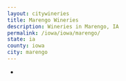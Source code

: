 ```yaml
---
layout: citywineries
title: Marengo Wineries
description: Wineries in Marengo, IA
permalink: /iowa/iowa/marengo/
state: ia
county: iowa
city: marengo
---
```

-
